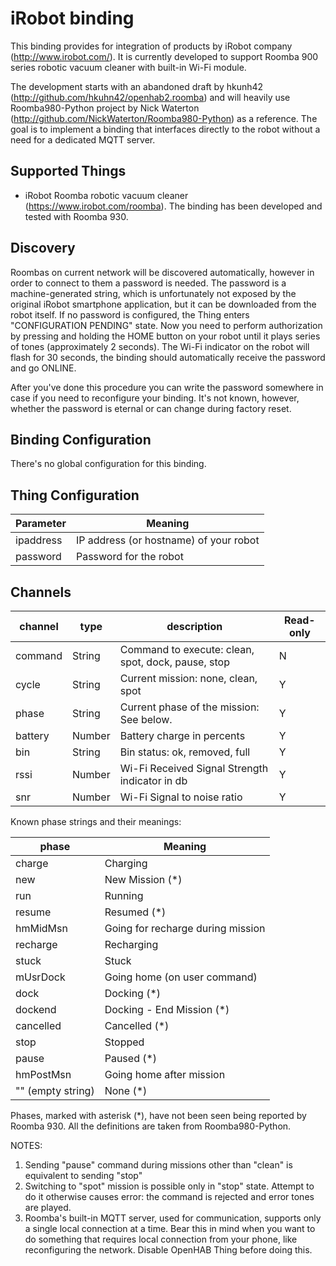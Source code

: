 # iRobot binding

This binding provides for integration of products by iRobot company (http://www.irobot.com/). It is currently developed to support Roomba 900
series robotic vacuum cleaner with built-in Wi-Fi module.

The development starts with an abandoned draft by hkunh42 (http://github.com/hkuhn42/openhab2.roomba) and will heavily use
Roomba980-Python project by Nick Waterton (http://github.com/NickWaterton/Roomba980-Python) as a reference. The goal is to
implement a binding that interfaces directly to the robot without a need for a dedicated MQTT server.

## Supported Things

- iRobot Roomba robotic vacuum cleaner (https://www.irobot.com/roomba). The binding has been developed and tested with Roomba 930.

## Discovery

Roombas on current network will be discovered automatically, however in order to connect to them a password is needed. The
password is a machine-generated string, which is unfortunately not exposed by the original iRobot smartphone application, but
it can be downloaded from the robot itself. If no password is configured, the Thing enters "CONFIGURATION PENDING" state.
Now you need to perform authorization by pressing and holding the HOME button on your robot until it plays series of tones
(approximately 2 seconds). The Wi-Fi indicator on the robot will flash for 30 seconds, the binding should automatically
receive the password and go ONLINE.

After you've done this procedure you can write the password somewhere in case if you need to reconfigure your binding. It's not
known, however, whether the password is eternal or can change during factory reset.

## Binding Configuration

There's no global configuration for this binding.

## Thing Configuration


| Parameter | Meaning                                |
|-----------|----------------------------------------|
| ipaddress | IP address (or hostname) of your robot |
| password  | Password for the robot                 |

## Channels

| channel | type   | description                                        | Read-only |
|---------|--------|----------------------------------------------------|-----------|
| command | String | Command to execute: clean, spot, dock, pause, stop | N |
| cycle   | String | Current mission: none, clean, spot                 | Y |
| phase   | String | Current phase of the mission: See below.           | Y |
| battery | Number | Battery charge in percents                         | Y |
| bin     | String | Bin status: ok, removed, full                      | Y |
| rssi    | Number | Wi-Fi Received Signal Strength indicator in db     | Y |
| snr     | Number | Wi-Fi Signal to noise ratio                        | Y |

Known phase strings and their meanings:

| phase     | Meaning                           |
|-----------|-----------------------------------|
| charge    | Charging                          |
| new       | New Mission (*)                   |
| run       | Running                           |
| resume    | Resumed (*)                       |
| hmMidMsn  | Going for recharge during mission |
| recharge  | Recharging                        |
| stuck     | Stuck                             |
| mUsrDock  | Going home (on user command)      |
| dock      | Docking (*)                       |
| dockend   | Docking - End Mission (*)         |
| cancelled | Cancelled (*)                     |
| stop      | Stopped                           |
| pause     | Paused (*)                        |
| hmPostMsn | Going home after mission          |
| "" (empty string) | None (*)                  |

Phases, marked with asterisk (*), have not been seen being reported by Roomba 930. All the definitions
are taken from Roomba980-Python.

NOTES:

1. Sending "pause" command during missions other than "clean" is equivalent to sending "stop"
2. Switching to "spot" mission is possible only in "stop" state. Attempt to do it otherwise causes error: the command is rejected
and error tones are played.
3. Roomba's built-in MQTT server, used for communication, supports only a single local connection at a time. Bear this in mind
when you want to do something that requires local connection from your phone, like reconfiguring the network. Disable OpenHAB
Thing before doing this.